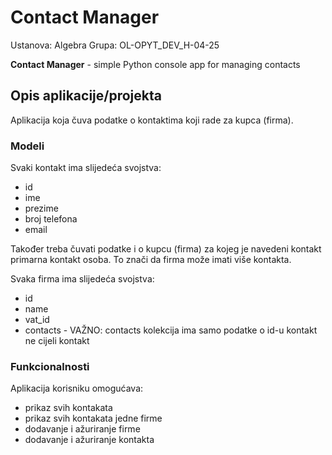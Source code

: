 # Contact Manager

Ustanova: Algebra
Grupa: OL-OPYT_DEV_H-04-25

**Contact Manager** - simple Python console app for managing contacts

## Opis aplikacije/projekta

Aplikacija koja čuva podatke o kontaktima koji rade za kupca (firma).

### Modeli

Svaki kontakt ima slijedeća svojstva:

- id
- ime
- prezime
- broj telefona
- email

Također treba čuvati podatke i o kupcu (firma) za kojeg je navedeni kontakt primarna kontakt osoba. To znači da firma može imati više kontakta.

Svaka firma ima slijedeća svojstva:

- id
- name
- vat_id
- contacts - VAŽNO: contacts kolekcija ima samo podatke o id-u kontakt ne cijeli kontakt

### Funkcionalnosti

Aplikacija korisniku omogućava:

- prikaz svih kontakata
- prikaz svih kontakata jedne firme
- dodavanje i ažuriranje firme
- dodavanje i ažuriranje kontakta